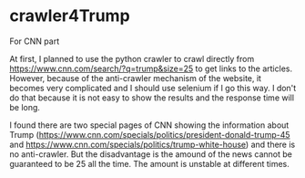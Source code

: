 # crawler4Trump

For CNN part

At first, I planned to use the python crawler to crawl directly from  https://www.cnn.com/search/?q=trump&size=25 to get links to the articles. However, because of the anti-crawler mechanism of the website, it becomes very complicated and I should use selenium if I go this way. I don't do that because it is not easy to show the results and the response time will be long.

I found there are two special pages of CNN showing the information about Trump (https://www.cnn.com/specials/politics/president-donald-trump-45 and https://www.cnn.com/specials/politics/trump-white-house) and there is no anti-crawler. But the disadvantage is the amound of the news cannot be guaranteed to be 25 all the time. The amount is unstable at different times.

